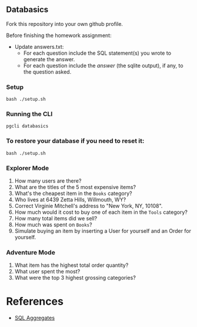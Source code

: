## Databasics

Fork this repository into your own github profile.

Before finishing the homework assignment:

- Update answers.txt:
  - For each question include the SQL statement(s) you wrote to generate the answer.
  - For each question include the *answer* (the sqlite output), if any, to the question asked.

### Setup

```
bash ./setup.sh
```

### Running the CLI

```
pgcli databasics
```

### To restore your database if you need to reset it:

```
bash ./setup.sh
```

### Explorer Mode

1. How many users are there?
1. What are the titles of the 5 most expensive items?
1. What's the cheapest item in the `Books` category?
1. Who lives at 6439 Zetta Hills, Willmouth, WY?
1. Correct Virginie Mitchell's address to "New York, NY, 10108".
1. How much would it cost to buy one of each item in the `Tools` category?
1. How many total items did we sell?
1. How much was spent on `Books`?
1. Simulate buying an item by inserting a User for yourself and an Order for yourself.

### Adventure Mode

1. What item has the highest total order quantity?
1. What user spent the most?
1. What were the top 3 highest grossing categories?

# References
- [SQL Aggregates](https://www.postgresql.org/docs/8.2/static/functions-aggregate.html)

